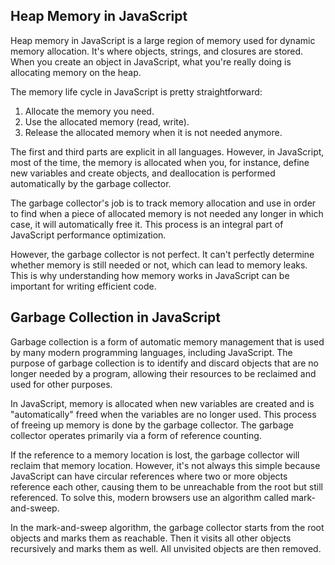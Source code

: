 ## Heap Memory in JavaScript

Heap memory in JavaScript is a large region of memory used for dynamic memory allocation. It's where objects, strings, and closures are stored. When you create an object in JavaScript, what you're really doing is allocating memory on the heap.

The memory life cycle in JavaScript is pretty straightforward:

1. Allocate the memory you need.
2. Use the allocated memory (read, write).
3. Release the allocated memory when it is not needed anymore.

The first and third parts are explicit in all languages. However, in JavaScript, most of the time, the memory is allocated when you, for instance, define new variables and create objects, and deallocation is performed automatically by the garbage collector.

The garbage collector's job is to track memory allocation and use in order to find when a piece of allocated memory is not needed any longer in which case, it will automatically free it. This process is an integral part of JavaScript performance optimization.

However, the garbage collector is not perfect. It can't perfectly determine whether memory is still needed or not, which can lead to memory leaks. This is why understanding how memory works in JavaScript can be important for writing efficient code.

## Garbage Collection in JavaScript

Garbage collection is a form of automatic memory management that is used by many modern programming languages, including JavaScript. The purpose of garbage collection is to identify and discard objects that are no longer needed by a program, allowing their resources to be reclaimed and used for other purposes.

In JavaScript, memory is allocated when new variables are created and is "automatically" freed when the variables are no longer used. This process of freeing up memory is done by the garbage collector. The garbage collector operates primarily via a form of reference counting.

If the reference to a memory location is lost, the garbage collector will reclaim that memory location. However, it's not always this simple because JavaScript can have circular references where two or more objects reference each other, causing them to be unreachable from the root but still referenced. To solve this, modern browsers use an algorithm called mark-and-sweep.

In the mark-and-sweep algorithm, the garbage collector starts from the root objects and marks them as reachable. Then it visits all other objects recursively and marks them as well. All unvisited objects are then removed.